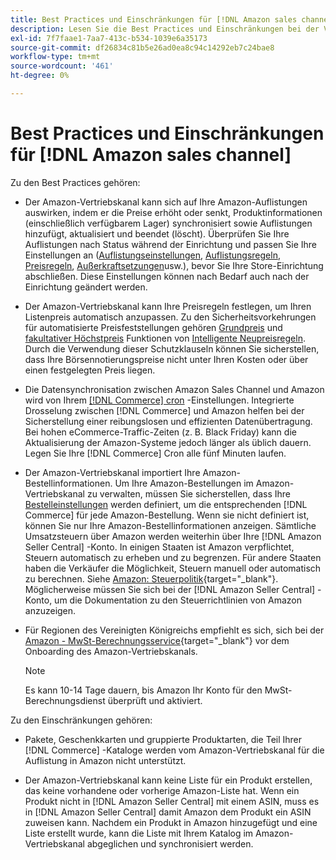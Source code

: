 ```yaml
---
title: Best Practices und Einschränkungen für [!DNL Amazon sales channel]
description: Lesen Sie die Best Practices und Einschränkungen bei der Verwendung des Amazon-Vertriebskanals für Adobe Commerce und Magento Open Source.
exl-id: 7f7faae1-7aa7-413c-b534-1039e6a35173
source-git-commit: df26834c81b5e26ad0ea8c94c14292eb7c24bae8
workflow-type: tm+mt
source-wordcount: '461'
ht-degree: 0%

---
```


# Best Practices und Einschränkungen für [!DNL Amazon sales channel]

Zu den Best Practices gehören:

- Der Amazon-Vertriebskanal kann sich auf Ihre Amazon-Auflistungen auswirken, indem er die Preise erhöht oder senkt, Produktinformationen (einschließlich verfügbarem Lager) synchronisiert sowie Auflistungen hinzufügt, aktualisiert und beendet (löscht). Überprüfen Sie Ihre Auflistungen nach Status während der Einrichtung und passen Sie Ihre Einstellungen an ([Auflistungseinstellungen](./listing-settings.md), [Auflistungsregeln](./listing-rules.md), [Preisregeln](./pricing-products.md), [Außerkraftsetzungen](./overrides.md)usw.), bevor Sie Ihre Store-Einrichtung abschließen. Diese Einstellungen können nach Bedarf auch nach der Einrichtung geändert werden.

- Der Amazon-Vertriebskanal kann Ihre Preisregeln festlegen, um Ihren Listenpreis automatisch anzupassen. Zu den Sicherheitsvorkehrungen für automatisierte Preisfeststellungen gehören [Grundpreis](./floor-price.md) und [fakultativer Höchstpreis](./optional-ceiling-price.md) Funktionen von [Intelligente Neupreisregeln](./intelligent-repricing-rules.md). Durch die Verwendung dieser Schutzklauseln können Sie sicherstellen, dass Ihre Börsennotierungspreise nicht unter Ihren Kosten oder über einen festgelegten Preis liegen.

- Die Datensynchronisation zwischen Amazon Sales Channel und Amazon wird von Ihrem [[!DNL Commerce] cron](https://experienceleague.adobe.com/docs/commerce-admin/systems/tools/cron.html) -Einstellungen. Integrierte Drosselung zwischen [!DNL Commerce] und Amazon helfen bei der Sicherstellung einer reibungslosen und effizienten Datenübertragung. Bei hohen eCommerce-Traffic-Zeiten (z. B. Black Friday) kann die Aktualisierung der Amazon-Systeme jedoch länger als üblich dauern. Legen Sie Ihre [!DNL Commerce] Cron alle fünf Minuten laufen.

- Der Amazon-Vertriebskanal importiert Ihre Amazon-Bestellinformationen. Um Ihre Amazon-Bestellungen im Amazon-Vertriebskanal zu verwalten, müssen Sie sicherstellen, dass Ihre [Bestelleinstellungen](./order-settings.md) werden definiert, um die entsprechenden [!DNL Commerce] für jede Amazon-Bestellung. Wenn sie nicht definiert ist, können Sie nur Ihre Amazon-Bestellinformationen anzeigen. Sämtliche Umsatzsteuern über Amazon werden weiterhin über Ihre [!DNL Amazon Seller Central] -Konto. In einigen Staaten ist Amazon verpflichtet, Steuern automatisch zu erheben und zu begrenzen. Für andere Staaten haben die Verkäufer die Möglichkeit, Steuern manuell oder automatisch zu berechnen. Siehe [Amazon: Steuerpolitik](https://sellercentral.amazon.com/gp/help/external/help.html?itemID=200405820&amp;language=en_US/){target="_blank"}. Möglicherweise müssen Sie sich bei der [!DNL Amazon Seller Central] -Konto, um die Dokumentation zu den Steuerrichtlinien von Amazon anzuzeigen.

- Für Regionen des Vereinigten Königreichs empfiehlt es sich, sich bei der [Amazon - MwSt-Berechnungsservice](https://sell.amazon.co.uk/learn/vat-resources/){target="_blank"} vor dem Onboarding des Amazon-Vertriebskanals.


   >[!NOTE]
   >
   >Es kann 10-14 Tage dauern, bis Amazon Ihr Konto für den MwSt-Berechnungsdienst überprüft und aktiviert.

Zu den Einschränkungen gehören:

- Pakete, Geschenkkarten und gruppierte Produktarten, die Teil Ihrer [!DNL Commerce] -Kataloge werden vom Amazon-Vertriebskanal für die Auflistung in Amazon nicht unterstützt.

- Der Amazon-Vertriebskanal kann keine Liste für ein Produkt erstellen, das keine vorhandene oder vorherige Amazon-Liste hat. Wenn ein Produkt nicht in [!DNL Amazon Seller Central] mit einem ASIN, muss es in [!DNL Amazon Seller Central] damit Amazon dem Produkt ein ASIN zuweisen kann. Nachdem ein Produkt in Amazon hinzugefügt und eine Liste erstellt wurde, kann die Liste mit Ihrem Katalog im Amazon-Vertriebskanal abgeglichen und synchronisiert werden.

